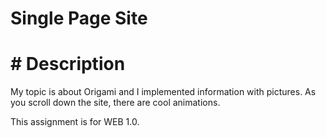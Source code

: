# Single Page Site
# # Description
My topic is about Origami and I implemented information with pictures. As you scroll down the site, there are cool animations.

This assignment is for WEB 1.0.